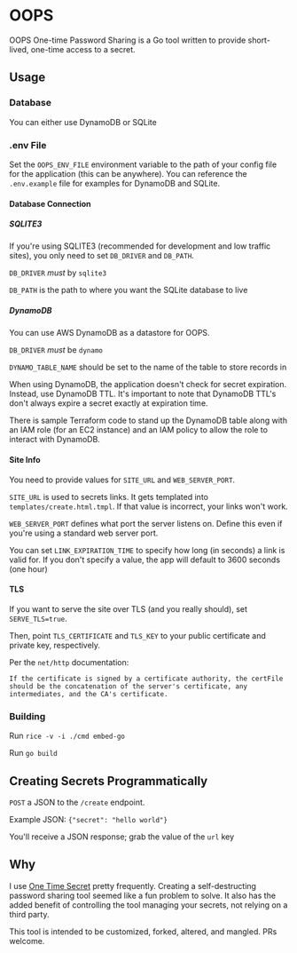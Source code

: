 # OOPS

OOPS One-time Password Sharing is a Go tool written to provide short-lived, one-time access to a secret.

## Usage

### Database

You can either use DynamoDB or SQLite

### .env File

Set the `OOPS_ENV_FILE` environment variable to the path of your config file for the application (this can be anywhere). You can reference the `.env.example` file for examples for DynamoDB and SQLite.

#### Database Connection

##### SQLITE3

If you're using SQLITE3 (recommended for development and low traffic sites), you only need to set `DB_DRIVER` and `DB_PATH`.

`DB_DRIVER` *must* by `sqlite3`

`DB_PATH` is the path to where you want the SQLite database to live

##### DynamoDB

You can use AWS DynamoDB as a datastore for OOPS. 

`DB_DRIVER` *must* be `dynamo`

`DYNAMO_TABLE_NAME` should be set to the name of the table to store records in

When using DynamoDB, the application doesn't check for secret expiration. Instead, use DynamoDB TTL. It's important to note that DynamoDB TTL's don't always expire a secret exactly at expiration time. 

There is sample Terraform code to stand up the DynamoDB table along with an IAM role (for an EC2 instance) and an IAM policy to allow the role to interact with DynamoDB.


#### Site Info

You need to provide values for `SITE_URL` and `WEB_SERVER_PORT`.

`SITE_URL` is used to secrets links. It gets templated into `templates/create.html.tmpl`. If that value is incorrect, your links won't work.

`WEB_SERVER_PORT` defines what port the server listens on. Define this even if you're using a standard web server port.

You can set `LINK_EXPIRATION_TIME` to specify how long (in seconds) a link is valid for. If you don't specify a value, the app will default to 3600 seconds (one hour)

#### TLS

If you want to serve the site over TLS (and you really should), set `SERVE_TLS=true`.

Then, point `TLS_CERTIFICATE` and `TLS_KEY` to your public certificate and private key, respectively.

Per the `net/http` documentation:

```text
If the certificate is signed by a certificate authority, the certFile should be the concatenation of the server's certificate, any intermediates, and the CA's certificate.
```

### Building

Run `rice -v -i ./cmd embed-go`

Run `go build`

## Creating Secrets Programmatically

`POST` a JSON to the `/create` endpoint. 

Example JSON: `{"secret": "hello world"}`

You'll receive a JSON response; grab the value of the `url` key

## Why

I use [One Time Secret](https://onetimesecret.com/) pretty frequently. Creating a self-destructing password sharing tool seemed like a fun problem to solve. It also has the added benefit of controlling the tool managing your secrets, not relying on a third party.

This tool is intended to be customized, forked, altered, and mangled. PRs welcome.
